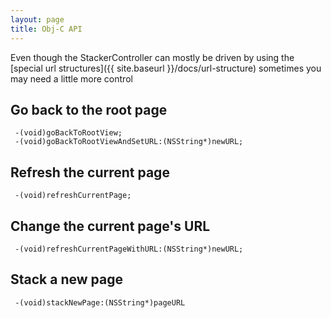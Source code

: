```yaml
---
layout: page
title: Obj-C API 
---
```


Even though the StackerController can mostly be driven by using the [special url structures]({{ site.baseurl }}/docs/url-structure) sometimes you may need a little more control

## Go back to the root page

```
 -(void)goBackToRootView;
 -(void)goBackToRootViewAndSetURL:(NSString*)newURL;
```

## Refresh the current page

```
 -(void)refreshCurrentPage;
```

## Change the current page's URL

```
 -(void)refreshCurrentPageWithURL:(NSString*)newURL;
```

## Stack a new page

```
 -(void)stackNewPage:(NSString*)pageURL
```

